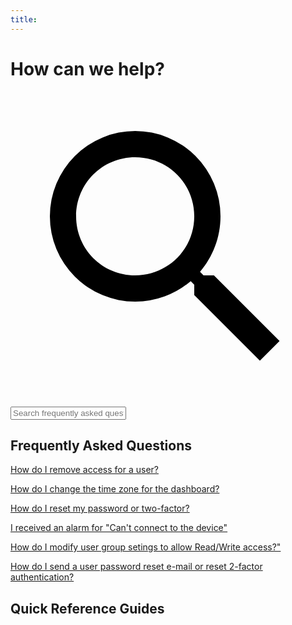 ```yaml
---
title: 
---
```


<div class="home-page__search-box__wrapper">
	<h1>How can we help?</h1>
	<div class="home-page__search-box__container">
		<svg xmlns="http://www.w3.org/2000/svg" viewBox="0 0 24 24" class="home-page__search-box__icon"><path d="M9.5 3A6.5 6.5 0 0 1 16 9.5c0 1.61-.59 3.09-1.56 4.23l.27.27h.79l5 5-1.5 1.5-5-5v-.79l-.27-.27A6.516 6.516 0 0 1 9.5 16 6.5 6.5 0 0 1 3 9.5 6.5 6.5 0 0 1 9.5 3m0 2C7 5 5 7 5 9.5S7 14 9.5 14 14 12 14 9.5 12 5 9.5 5Z" /></svg>
		<input type="text" class="home-page__search-box__input" placeholder="Search frequently asked questions">
	</div>
</div>

## Frequently Asked Questions

[How do I remove access for a user?](./faq/admin/removeAccess/removeAccess.md)

[How do I change the time zone for the dashboard?](./faq/dashboards/timeZones/timeZones.md)

[How do I reset my password or two-factor?](./faq/admin/resetPassAndTfa/resetPassAndTfa.md)

[I received an alarm for "Can't connect to the device"](./faq/alarms/cantConnect/cantConnect.md)

[How do I modify user group setings to allow Read/Write access?"](./faq/admin/readWrite/readWrite.md)

[How do I send a user password reset e-mail or reset 2-factor authentication?](./faq/admin/resetPassEmail/resetPassEmail.md)


## Quick Reference Guides



